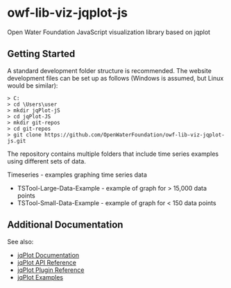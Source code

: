 # owf-lib-viz-jqplot-js
Open Water Foundation JavaScript visualization library based on jqplot

## Getting Started

A standard development folder structure is recommended. The website development files can be set up as follows (Windows is assumed, but Linux would be similar):

```
> C:
> cd \Users\user
> mkdir jqPlot-jS
> cd jqPlot-JS
> mkdir git-repos
> cd git-repos
> git clone https://github.com/OpenWaterFoundation/owf-lib-viz-jqplot-js.git
```
The repository contains multiple folders that include time series examples using different sets of data.

Timeseries - examples graphing time series data
* TSTool-Large-Data-Example - example of graph for > 15,000 data points
* TSTool-Small-Data-Example - example of graph for < 150 data points

## Additional Documentation

See also:
* [jqPlot Documentation](http://www.jqplot.com/docs/files/usage-txt.html)
* [jqPlot API Reference](http://www.jqplot.com/docs/files/jqplot-core-js.html)
* [jqPlot Plugin Reference](http://www.jqplot.com/docs/files/plugins/jqplot-barRenderer-js.html)
* [jqPlot Examples](http://www.jqplot.com/examples/)
